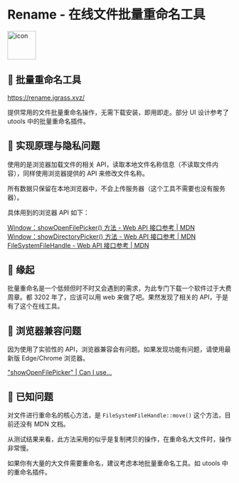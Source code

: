 # Rename - 在线文件批量重命名工具

<img src="./src/assets/icon256.ico" width="64" alt="icon"/>

## 🍉 批量重命名工具

<https://rename.jgrass.xyz/>  

提供常用的文件批量重命名操作，无需下载安装，即用即走。部分 UI 设计参考了 utools 中的批量重命名插件。

## 🍉 实现原理与隐私问题

使用的是浏览器加载文件的相关 API，读取本地文件名称信息（不读取文件内容），同样使用浏览器提供的 API 来修改文件名称。

所有数据只保留在本地浏览器中，不会上传服务器（这个工具不需要也没有服务器）。

具体用到的浏览器 API 如下：

[Window：showOpenFilePicker() 方法 - Web API 接口参考 | MDN](https://developer.mozilla.org/zh-CN/docs/Web/API/Window/showOpenFilePicker )  
[Window：showDirectoryPicker() 方法 - Web API 接口参考 | MDN](https://developer.mozilla.org/zh-CN/docs/Web/API/Window/showDirectoryPicker )  
[FileSystemFileHandle - Web API 接口参考 | MDN](https://developer.mozilla.org/zh-CN/docs/Web/API/FileSystemFileHandle )

## 🍉 缘起

批量重命名是一个低频但时不时又会遇到的需求，为此专门下载一个软件过于大费周章。都 3202 年了，应该可以用 web 来做了吧。果然发现了相关的 API，于是有了这个在线工具。

## 🍉 浏览器兼容问题

因为使用了实验性的 API，浏览器兼容会有问题。如果发现功能有问题，请使用最新版 Edge/Chrome 浏览器。

["showOpenFilePicker" | Can I use...](https://caniuse.com/?search=showOpenFilePicker )

## 🍉 已知问题

对文件进行重命名的核心方法，是 `FileSystemFileHandle::move()` 这个方法，目前还没有 MDN 文档。

从测试结果来看，此方法采用的似乎是复制拷贝的操作，在重命名大文件时，操作非常慢。

如果你有大量的大文件需要重命名，建议考虑本地批量重命名工具。如 utools 中的重命名插件。
